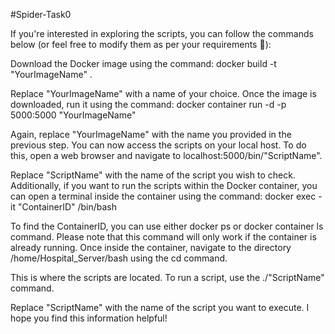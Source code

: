 #Spider-Task0

If you're interested in exploring the scripts, you can follow the commands below (or feel free to modify them as per your requirements 🦖):

Download the Docker image using the command: docker build -t "YourImageName" .

Replace "YourImageName" with a name of your choice.
Once the image is downloaded, run it using the command: docker container run -d -p 5000:5000 "YourImageName"

Again, replace "YourImageName" with the name you provided in the previous step.
You can now access the scripts on your local host. To do this, open a web browser and navigate to localhost:5000/bin/"ScriptName".

Replace "ScriptName" with the name of the script you wish to check.
Additionally, if you want to run the scripts within the Docker container, you can open a terminal inside the container using the command:
docker exec -it "ContainerID" /bin/bash

To find the ContainerID, you can use either docker ps or docker container ls command.
Please note that this command will only work if the container is already running.
Once inside the container, navigate to the directory /home/Hospital_Server/bash using the cd command.

This is where the scripts are located.
To run a script, use the ./"ScriptName" command.

Replace "ScriptName" with the name of the script you want to execute.
I hope you find this information helpful!
